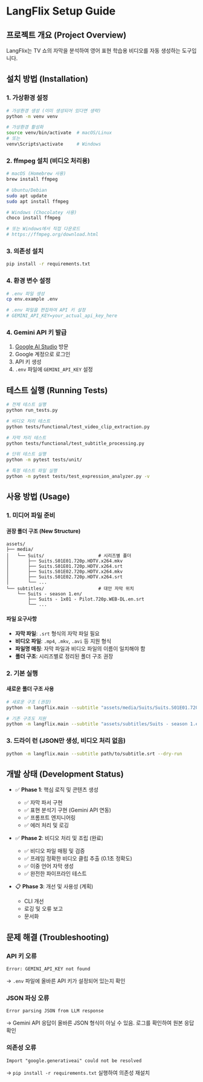 # LangFlix Setup Guide

## 프로젝트 개요 (Project Overview)

LangFlix는 TV 쇼의 자막을 분석하여 영어 표현 학습용 비디오를 자동 생성하는 도구입니다.

## 설치 방법 (Installation)

### 1. 가상환경 설정
```bash
# 가상환경 생성 (이미 생성되어 있다면 생략)
python -m venv venv

# 가상환경 활성화
source venv/bin/activate  # macOS/Linux
# 또는
venv\Scripts\activate     # Windows
```

### 2. ffmpeg 설치 (비디오 처리용)
```bash
# macOS (Homebrew 사용)
brew install ffmpeg

# Ubuntu/Debian
sudo apt update
sudo apt install ffmpeg

# Windows (Chocolatey 사용)
choco install ffmpeg

# 또는 Windows에서 직접 다운로드
# https://ffmpeg.org/download.html
```

### 3. 의존성 설치
```bash
pip install -r requirements.txt
```

### 4. 환경 변수 설정
```bash
# .env 파일 생성
cp env.example .env

# .env 파일을 편집하여 API 키 설정
# GEMINI_API_KEY=your_actual_api_key_here
```

### 4. Gemini API 키 발급
1. [Google AI Studio](https://aistudio.google.com/) 방문
2. Google 계정으로 로그인
3. API 키 생성
4. `.env` 파일에 `GEMINI_API_KEY` 설정

## 테스트 실행 (Running Tests)

```bash
# 전체 테스트 실행
python run_tests.py

# 비디오 처리 테스트
python tests/functional/test_video_clip_extraction.py

# 자막 처리 테스트
python tests/functional/test_subtitle_processing.py

# 단위 테스트 실행
python -m pytest tests/unit/

# 특정 테스트 파일 실행
python -m pytest tests/test_expression_analyzer.py -v
```

## 사용 방법 (Usage)

### 1. 미디어 파일 준비

#### **권장 폴더 구조 (New Structure)**
```
assets/
├── media/
│   └── Suits/                    # 시리즈별 폴더
│       ├── Suits.S01E01.720p.HDTV.x264.mkv
│       ├── Suits.S01E01.720p.HDTV.x264.srt
│       ├── Suits.S01E02.720p.HDTV.x264.mkv
│       ├── Suits.S01E02.720p.HDTV.x264.srt
│       └── ...
└── subtitles/                    # 대안 자막 위치
    └── Suits - season 1.en/
        ├── Suits - 1x01 - Pilot.720p.WEB-DL.en.srt
        └── ...
```

#### **파일 요구사항**
- **자막 파일**: `.srt` 형식의 자막 파일 필요
- **비디오 파일**: `.mp4`, `.mkv`, `.avi` 등 지원 형식
- **파일명 매칭**: 자막 파일과 비디오 파일의 이름이 일치해야 함
- **폴더 구조**: 시리즈별로 정리된 폴더 구조 권장

### 2. 기본 실행

#### **새로운 폴더 구조 사용**
```bash
# 새로운 구조 (권장)
python -m langflix.main --subtitle "assets/media/Suits/Suits.S01E01.720p.HDTV.x264.srt" --video-dir "assets/media"

# 기존 구조도 지원
python -m langflix.main --subtitle "assets/subtitles/Suits - season 1.en/Suits - 1x01 - Pilot.720p.WEB-DL.en.srt"
```

### 3. 드라이 런 (JSON만 생성, 비디오 처리 없음)
```bash
python -m langflix.main --subtitle path/to/subtitle.srt --dry-run
```

## 개발 상태 (Development Status)

- ✅ **Phase 1**: 핵심 로직 및 콘텐츠 생성
  - ✅ 자막 파서 구현
  - ✅ 표현 분석기 구현 (Gemini API 연동)
  - ✅ 프롬프트 엔지니어링
  - ✅ 에러 처리 및 로깅

- ✅ **Phase 2**: 비디오 처리 및 조립 (완료)
  - ✅ 비디오 파일 매핑 및 검증
  - ✅ 프레임 정확한 비디오 클립 추출 (0.1초 정확도)
  - ✅ 이중 언어 자막 생성
  - ✅ 완전한 파이프라인 테스트

- 📋 **Phase 3**: 개선 및 사용성 (계획)
  - CLI 개선
  - 로깅 및 오류 보고
  - 문서화

## 문제 해결 (Troubleshooting)

### API 키 오류
```
Error: GEMINI_API_KEY not found
```
→ `.env` 파일에 올바른 API 키가 설정되어 있는지 확인

### JSON 파싱 오류
```
Error parsing JSON from LLM response
```
→ Gemini API 응답이 올바른 JSON 형식이 아닐 수 있음. 로그를 확인하여 원본 응답 확인

### 의존성 오류
```
Import "google.generativeai" could not be resolved
```
→ `pip install -r requirements.txt` 실행하여 의존성 재설치
